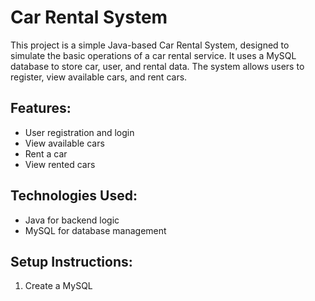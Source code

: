 # Car Rental System

This project is a simple Java-based Car Rental System, designed to simulate the basic operations of a car rental service. It uses a MySQL database to store car, user, and rental data. The system allows users to register, view available cars, and rent cars.

## Features:
- User registration and login
- View available cars
- Rent a car
- View rented cars

## Technologies Used:
- Java for backend logic
- MySQL for database management

## Setup Instructions:
1. Create a MySQL
